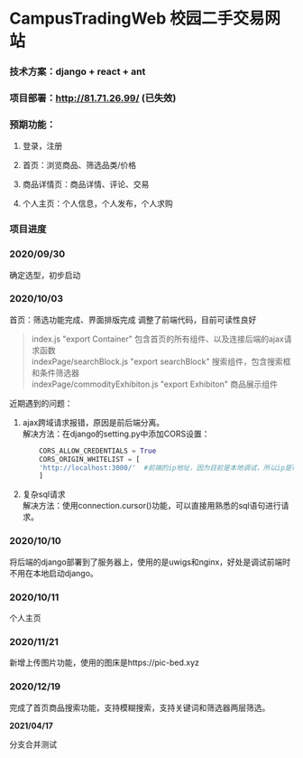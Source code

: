 # CampusTradingWeb 校园二手交易网站

### 技术方案：django + react + ant

### 项目部署：http://81.71.26.99/ (已失效)

### 预期功能：

1. 登录，注册

2. 首页：浏览商品、筛选品类/价格

3. 商品详情页：商品详情、评论、交易

4. 个人主页：个人信息，个人发布，个人求购

### 项目进度  

### 2020/09/30  
确定选型，初步启动

### 2020/10/03 
首页：筛选功能完成、界面排版完成  调整了前端代码，目前可读性良好  
> index.js "export Container" 包含首页的所有组件、以及连接后端的ajax请求函数  
> indexPage/searchBlock.js "export searchBlock" 搜索组件，包含搜索框和条件筛选器  
> indexPage/commodityExhibiton.js "export Exhibiton" 商品展示组件  

近期遇到的问题：  
1. ajax跨域请求报错，原因是前后端分离。   
	解决方法：在django的setting.py中添加CORS设置：   
	```python
		CORS_ALLOW_CREDENTIALS = True  
		CORS_ORIGIN_WHITELIST = [  
		'http://localhost:3000/'  #前端的ip地址，因为目前是本地调试，所以ip是localhost  
		]  
	```
2. 复杂sql请求  
	解决方法：使用connection.cursor()功能，可以直接用熟悉的sql语句进行请求。  



### 2020/10/10 
将后端的django部署到了服务器上，使用的是uwigs和nginx，好处是调试前端时不用在本地启动django。

### 2020/10/11 
个人主页

### 2020/11/21
新增上传图片功能，使用的图床是https://pic-bed.xyz

### 2020/12/19  
完成了首页商品搜索功能，支持模糊搜索，支持关键词和筛选器两层筛选。

**2021/04/17**

分支合并测试